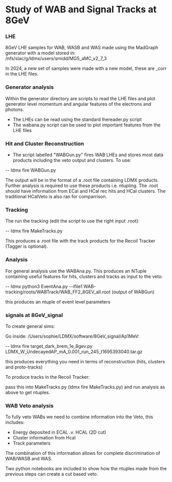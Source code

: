 # Study of WAB and Signal Tracks at 8GeV ##

### LHE

8GeV LHE samples for WAB, WASB and WAS made using the MadGraph generator with a model stored in:  /nfs/slac/g/ldmx/users/smidd/MG5_aMC_v2_7_3

In 2024, a new set of samples were made with a new model, these are _corr in the LHE files.


### Generator analysis

Within the generator directory are scripts to read the LHE files and plot generator level momentum and angular features of the electrons and photons.

- The LHEs can be read using the standard lhereader.py script
- The wabana.py script can be used to plot important features from the LHE files

### Hit and Cluster Reconstruction

- The script labelled "WABGun.py" fires WAB LHEs and stores most data products including the veto output and clusters. To use:

-- ldmx fire WABGun.py

The output will be in the format of a .root file containing LDMX products. Further analysis is required to use these products i.e. ntupling. The .root should have information from ECal and HCal rec hits and HCal clusters. The traditional HCalVeto is also ran for comparrison.

### Tracking

The run the tracking (edit the script to use the right input .root):

-- ldmx fire MakeTracks.py

This produces a .root file with the track products for the Recoil Tracker (Tagger is optional).

### Analysis

For general analysis use the WABAna.py. This produces an NTuple containing useful features for hits, clusters and tracks as input to the veto:

-- ldmx python3 EventAna.py --ifile1 WAB-tracking/roots/WABTrack/WAB_FF2_8GEV_all.root (output of WABGun)

this produces an ntuple of event level parameters

### signals at 8GeV_signal

To create general sims:

Go inside: /Users/sophie/LDMX/software/8GeV_signal/Ap1MeV:

-- ldmx fire target_dark_brem_1e_8gev.py LDMX_W_UndecayedAP_mA_0.001_run_245_t1695393040.tar.gz

this produces everything you need in terms of reconstruction (hits, clusters and proto-tracks)

To produce tracks in the Recoil Tracker:

pass this into MakeTracks.py (ldmx fire MakeTracks.py) and run analysis as above to get ntuples.


### WAB Veto analysis

To fully veto WABs we need to combine information into the Veto, this includes:

- Energy deposited in ECAL .v. HCAL (2D cut)
- Cluster information from Hcal
- Track parameters

The combination of this information allows for complete discrimination of WAB/WASB and WAS.

Two python notebooks are included to show how the ntuples made from the previous steps can create a cut based veto.
